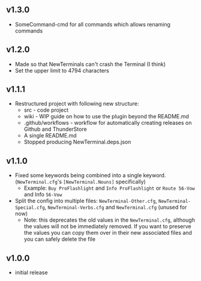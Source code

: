 ﻿## v1.3.0
* SomeCommand-cmd for all commands which allows renaming commands

## v1.2.0

* Made so that NewTerminals can't crash the Terminal (I think)
* Set the upper limit to 4794 characters

## v1.1.1

* Restructured project with following new structure:
  * src - code project
  * wiki - WIP guide on how to use the plugin beyond the README.md
  * .github/workflows - workflow for automatically creating releases on Github and ThunderStore
  * A single README.md
  * Stopped producing NewTerminal.deps.json

## v1.1.0

* Fixed some keywords being combined into a single keyword. (`NewTerminal.cfg`'s `[NewTerminal.Nouns]` specifically)
  * Example: `Buy ProFlashlight` and `Info ProFlashlight` or `Route 56-Vow` and Info `56-Vow`
* Split the config into multiple files: `NewTerminal-Other.cfg`, `NewTerminal-Special.cfg`, `NewTerminal-Verbs.cfg` and `NewTerminal.cfg` (unused for now)
  * Note: this deprecates the old values in the `NewTerminal.cfg`, although the values will not be immediately removed. If you want to preserve the values you can copy them over in their new associated files and you can safely delete the file

## v1.0.0
* initial release